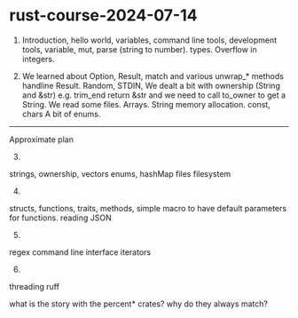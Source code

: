 # rust-course-2024-07-14


1) Introduction, hello world, variables, command line tools, development tools, variable, mut, parse (string to number). types. Overflow in integers.

2) We learned about Option, Result, match and various unwrap_* methods handline Result.  Random, STDIN, We dealt a bit with ownership (String and &str) e.g. trim_end return &str and we need to call to_owner to get a String.
We read some files. Arrays. String memory allocation.
const, chars
A bit of enums.

------------------------
Approximate plan

3)
strings,
ownership,
vectors
enums,
hashMap
files
filesystem

4)
structs,
functions,
traits,
methods,
simple macro to have default parameters for functions.
reading JSON

5)
regex
command line interface
iterators

6)
threading
ruff




what is the story with the percent* crates? why do they always match?
